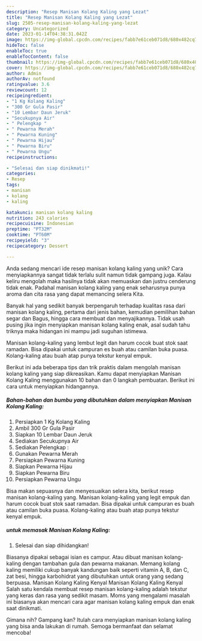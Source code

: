 ```yaml
---
description: "Resep Manisan Kolang Kaling yang Lezat"
title: "Resep Manisan Kolang Kaling yang Lezat"
slug: 2505-resep-manisan-kolang-kaling-yang-lezat
category: Uncategorized
date: 2023-01-14T04:38:31.042Z
image: https://img-global.cpcdn.com/recipes/fabb7e61ceb071d8/680x482cq70/manisan-kolang-kaling-foto-resep-utama.jpg
hideToc: false
enableToc: true
enableTocContent: false
thumbnail: https://img-global.cpcdn.com/recipes/fabb7e61ceb071d8/680x482cq70/manisan-kolang-kaling-foto-resep-utama.jpg
cover: https://img-global.cpcdn.com/recipes/fabb7e61ceb071d8/680x482cq70/manisan-kolang-kaling-foto-resep-utama.jpg
author: Admin
authorAv: notfound
ratingvalue: 3.6
reviewcount: 12
recipeingredient:
- "1 Kg Kolang Kaling"
- "300 Gr Gula Pasir"
- "10 Lembar Daun Jeruk"
- "Secukupnya Air"
- " Pelengkap "
- " Pewarna Merah"
- " Pewarna Kuning"
- " Pewarna Hijau"
- " Pewarna Biru"
- " Pewarna Ungu"
recipeinstructions:

- "Selesai dan siap dinikmati!"
categories:
- Resep
tags:
- manisan
- kolang
- kaling

katakunci: manisan kolang kaling 
nutrition: 243 calories
recipecuisine: Indonesian
preptime: "PT32M"
cooktime: "PT60M"
recipeyield: "3"
recipecategory: Dessert

---
```





Anda sedang mencari ide resep manisan kolang kaling yang unik? Cara menyiapkannya sangat tidak terlalu sulit namun tidak gampang juga. Kalau keliru mengolah maka hasilnya tidak akan memuaskan dan justru cenderung tidak enak. Padahal manisan kolang kaling yang enak seharusnya punya aroma dan cita rasa yang dapat memancing selera Kita.





Banyak hal yang sedikit banyak berpengaruh terhadap kualitas rasa dari manisan kolang kaling, pertama dari jenis bahan, kemudian pemilihan bahan segar dan Bagus, hingga cara membuat dan menyajikannya. Tidak usah pusing jika ingin menyiapkan manisan kolang kaling enak,      asal sudah tahu triknya maka hidangan ini mampu jadi suguhan istimewa.














Manisan kolang-kaling yang lembut legit dan harum cocok buat stok saat ramadan. Bisa dipakai untuk campuran es buah atau camilan buka puasa. Kolang-kaling atau buah atap punya tekstur kenyal empuk.






Berikut ini ada beberapa tips dan trik praktis dalam mengolah manisan kolang kaling yang siap dikreasikan. Kamu dapat menyiapkan Manisan Kolang Kaling menggunakan 10 bahan dan 0 langkah pembuatan. Berikut ini cara untuk menyiapkan hidangannya.

<!--inarticleads1-->

##### Bahan-bahan dan bumbu yang dibutuhkan dalam menyiapkan Manisan Kolang Kaling:

1. Persiapkan 1 Kg Kolang Kaling
1. Ambil 300 Gr Gula Pasir
1. Siapkan 10 Lembar Daun Jeruk
1. Sediakan Secukupnya Air
1. Sediakan  Pelengkap :
1. Gunakan  Pewarna Merah
1. Persiapkan  Pewarna Kuning
1. Siapkan  Pewarna Hijau
1. Siapkan  Pewarna Biru
1. Persiapkan  Pewarna Ungu


Bisa makan sepuasnya dan menyesuaikan selera kita, berikut resep manisan kolang-kaling yang. Manisan kolang-kaling yang legit empuk dan harum cocok buat stok saat ramadan. Bisa dipakai untuk campuran es buah atau camilan buka puasa. Kolang-kaling atau buah atap punya tekstur kenyal empuk. 

<!--inarticleads2-->

#####  untuk memasak Manisan Kolang Kaling:


1. Selesai dan siap dihidangkan!

Biasanya dipakai sebagai isian es campur. Atau dibuat manisan kolang-kaling dengan tambahan gula dan pewarna makanan. Memang kolang kaling memiliki cukup banyak kandungan baik seperti vitamin A, B, dan C, zat besi, hingga karbohidrat yang dibutuhkan untuk orang yang sedang berpuasa. Manisan Kolang Kaling Kenyal Manisan Kolang Kaling Kenyal Salah satu kendala membuat resep manisan kolang-kaling adalah tekstur yang keras dan rasa yang sedikit masam. Moms yang mengalami masalah ini biasanya akan mencari cara agar manisan kolang kaling empuk dan enak saat dinikmati. 

Gimana nih? Gampang kan? Itulah cara menyiapkan manisan kolang kaling yang bisa anda lakukan di rumah. Semoga bermanfaat dan selamat mencoba!
